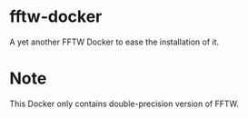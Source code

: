 # fftw-docker
A yet another FFTW Docker to ease the installation of it.

# Note
This Docker only contains double-precision version of FFTW.
